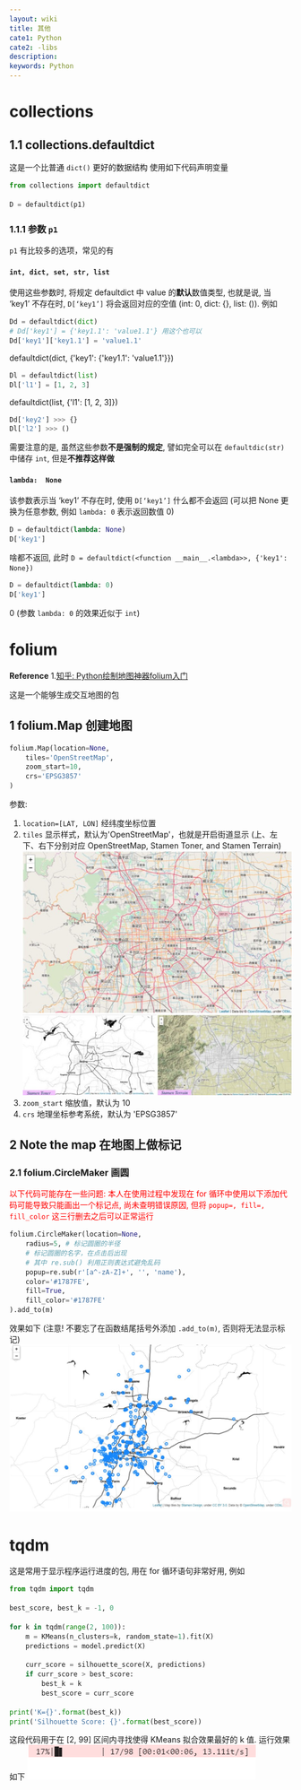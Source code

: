 ```yaml
---
layout: wiki
title: 其他
cate1: Python
cate2: -libs
description: 
keywords: Python
---
```


# collections

## 1.1 collections.defaultdict
这是一个比普通 `dict()` 更好的数据结构
使用如下代码声明变量
```py
from collections import defaultdict

D = defaultdict(p1)
```
### 1.1.1 参数 `p1` 
`p1` 有比较多的选项，常见的有
#### `int, dict, set, str, list` 
使用这些参数时, 将规定 defaultdict 中 value 的**默认**数值类型, 也就是说, 当 ‘key1’ 不存在时, `D[‘key1’]` 将会返回对应的空值 (int: 0, dict: {}, list: ()). 例如
```py
Dd = defaultdict(dict)
# Dd['key1'] = {'key1.1': 'value1.1'} 用这个也可以
Dd['key1']['key1.1'] = 'value1.1'
```
defaultdict(dict, {'key1': {'key1.1': 'value1.1'}})
```py
Dl = defaultdict(list)
Dl['l1'] = [1, 2, 3]
```
defaultdict(list, {'l1': [1, 2, 3]})
```py
Dd['key2'] >>> {}
Dl['l2'] >>> ()
```

需要注意的是, 虽然这些参数**不是强制的规定**, 譬如完全可以在 `defaultdic(str)` 中储存 `int`, 但是**不推荐这样做**

#### `lambda:  None` 

该参数表示当 ‘key1’ 不存在时, 使用 `D[‘key1’]` 什么都不会返回 (可以把 None 更换为任意参数, 例如 `lambda: 0` 表示返回数值 0)
```py
D = defaultdict(lambda: None)
D['key1']
```
啥都不返回, 此时 `D = defaultdict(<function __main__.<lambda>>, {'key1': None})`

```py
D = defaultdict(lambda: 0)
D['key1']
```
0 (参数 `lambda: 0` 的效果近似于 `int`)

# folium
**Reference**
1.[知乎: Python绘制地图神器folium入门](https://zhuanlan.zhihu.com/p/112324234)

这是一个能够生成交互地图的包

## 1 folium.Map 创建地图
```py
folium.Map(location=None, 
    tiles='OpenStreetMap', 
    zoom_start=10, 
    crs='EPSG3857'
)
```
参数:
1. `location=[LAT, LON]` 经纬度坐标位置
2. `tiles` 显示样式，默认为'OpenStreetMap'，也就是开启街道显示 (上、左下、右下分别对应 OpenStreetMap, Stamen Toner, and Stamen Terrain)
![pic1](/images/Snipaste_2020-12-06_22-06-54.jpg)
![pic2](/images/Snipaste_2020-12-06_22-07-14.jpg)
3. `zoom_start` 缩放值，默认为 10
4. `crs` 地理坐标参考系统，默认为 'EPSG3857'

## 2 Note the map 在地图上做标记
### 2.1 folium.CircleMaker 画圆

<font color=red>以下代码可能存在一些问题: 本人在使用过程中发现在 for 循环中使用以下添加代码可能导致只能画出一个标记点, 尚未查明错误原因, 但将 `popup=, fill=, fill_color` 这三行删去之后可以正常运行</font>
```py
folium.CircleMaker(location=None,
    radius=5, # 标记圆圈的半径
    # 标记圆圈的名字，在点击后出现 
    # 其中 re.sub() 利用正则表达式避免乱码
    popup=re.sub(r'[a^-zA-Z]+', '', 'name'),
    color='#1787FE',
    fill=True,
    fill_color='#1787FE'   
).add_to(m)
```
效果如下 (注意! 不要忘了在函数结尾括号外添加 `.add_to(m)`, 否则将无法显示标记)
![pic3](/images/2020-12/Snipaste_2020-12-07_18-49-25.jpg)

# tqdm
这是常用于显示程序运行进度的包, 用在 for 循环语句非常好用, 例如
```py
from tqdm import tqdm

best_score, best_k = -1, 0

for k in tqdm(range(2, 100)):
    m = KMeans(n_clusters=k, random_state=1).fit(X)
    predictions = model.predict(X)
    
    curr_score = silhouette_score(X, predictions)
    if curr_score > best_score:
        best_k = k
        best_score = curr_score
        
print('K={}'.format(best_k))
print('Silhouette Score: {}'.format(best_score)) 
```
这段代码用于在 [2, 99] 区间内寻找使得 KMeans 拟合效果最好的 k 值. 运行效果如下
![pic](/images/2020-12/GIF%202020-12-15%2018-24-56.gif)







